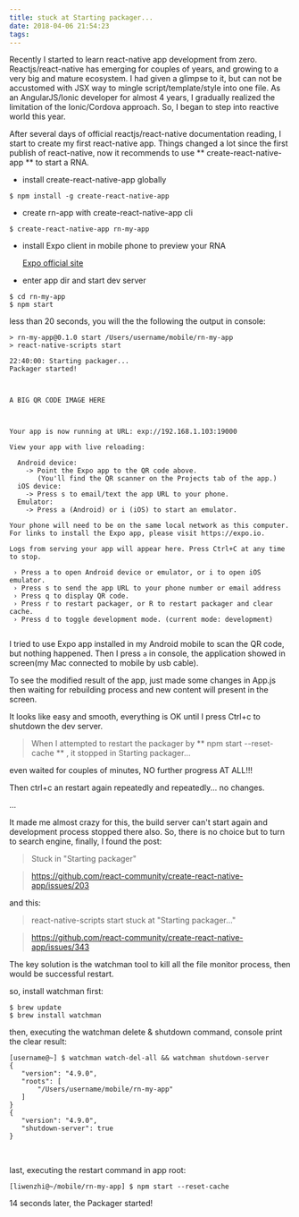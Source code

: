 ```yaml
---
title: stuck at Starting packager...
date: 2018-04-06 21:54:23
tags:
---
```


Recently I started to learn react-native app development from zero. Reactjs/react-native has emerging for couples of years, and growing to a very big and mature ecosystem. I had given a glimpse to it, but can not be accustomed with JSX way to mingle script/template/style into one file. As an AngularJS/Ionic developer for almost 4 years, I gradually realized the limitation of the Ionic/Cordova approach. So, I began to step into reactive world this year.

After several days of official reactjs/react-native documentation reading, I start to create my first react-native app. Things changed a lot since the first publish of react-native, now it recommends to use ** create-react-native-app ** to start a RNA.

- install create-react-native-app globally

```
$ npm install -g create-react-native-app

```
- create rn-app with create-react-native-app cli

```
$ create-react-native-app rn-my-app
```

- install Expo client in mobile phone to preview your RNA

  [Expo official site](https://expo.io/tools)

- enter app dir and start dev server

```
$ cd rn-my-app
$ npm start
```

less than 20 seconds, you will the the following the output in console:

 ```
 > rn-my-app@0.1.0 start /Users/username/mobile/rn-my-app
 > react-native-scripts start

 22:40:00: Starting packager...
 Packager started!



A BIG QR CODE IMAGE HERE



 Your app is now running at URL: exp://192.168.1.103:19000

 View your app with live reloading:

   Android device:
     -> Point the Expo app to the QR code above.
        (You'll find the QR scanner on the Projects tab of the app.)
   iOS device:
     -> Press s to email/text the app URL to your phone.
   Emulator:
     -> Press a (Android) or i (iOS) to start an emulator.

 Your phone will need to be on the same local network as this computer.
 For links to install the Expo app, please visit https://expo.io.

 Logs from serving your app will appear here. Press Ctrl+C at any time to stop.

  › Press a to open Android device or emulator, or i to open iOS emulator.
  › Press s to send the app URL to your phone number or email address
  › Press q to display QR code.
  › Press r to restart packager, or R to restart packager and clear cache.
  › Press d to toggle development mode. (current mode: development)


 ```

I tried to use Expo app installed in my Android mobile to scan the QR code, but nothing happened. Then I press `a` in console, the application showed in screen(my Mac connected to mobile by usb cable).

To see the modified result of the app, just made some changes in App.js then waiting for rebuilding process and new content will present in the screen.

It looks like easy and smooth, everything is OK until I press Ctrl+c to shutdown the dev server.

> When I attempted to restart the packager by ** npm start --reset-cache ** , it stopped in Starting packager...

even waited for couples of minutes, NO further progress AT ALL!!!

Then ctrl+c an restart again repeatedly and repeatedly... no changes.

...


It made me almost crazy for this, the build server can't start again and development process stopped there also. So, there is no choice but to turn to search engine, finally, I found the post:

> Stuck in "Starting packager"

> https://github.com/react-community/create-react-native-app/issues/203

and this:

> react-native-scripts start stuck at "Starting packager..."

> https://github.com/react-community/create-react-native-app/issues/343


The key solution is the watchman tool to kill all the file monitor process, then would be successful restart.

so, install watchman first:

```
$ brew update
$ brew install watchman
```

then, executing the watchman delete & shutdown command, console print the clear result:

 ```
 [username@~] $ watchman watch-del-all && watchman shutdown-server
{
    "version": "4.9.0",
    "roots": [
        "/Users/username/mobile/rn-my-app"
    ]
}
{
    "version": "4.9.0",
    "shutdown-server": true
}
 ```
  

 last, executing the restart command in app root:

 ```
[liwenzhi@~/mobile/rn-my-app] $ npm start --reset-cache
 ```

14 seconds later, the Packager started!
